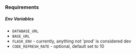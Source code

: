 ### Requirements

##### Env Variables

* `DATABASE_URL`
* `BASE_URL`
* `FLASK_ENV` - currently, anything not 'prod' is considered dev
* `CODE_REFRESH_RATE` - optional, default set to 10